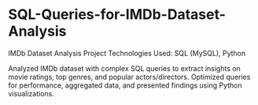 # SQL-Queries-for-IMDb-Dataset-Analysis
IMDb Dataset Analysis Project
Technologies Used: SQL (MySQL), Python

Analyzed IMDb dataset with complex SQL queries to extract insights on movie ratings, top genres, and popular actors/directors.
Optimized queries for performance, aggregated data, and presented findings using Python visualizations.
